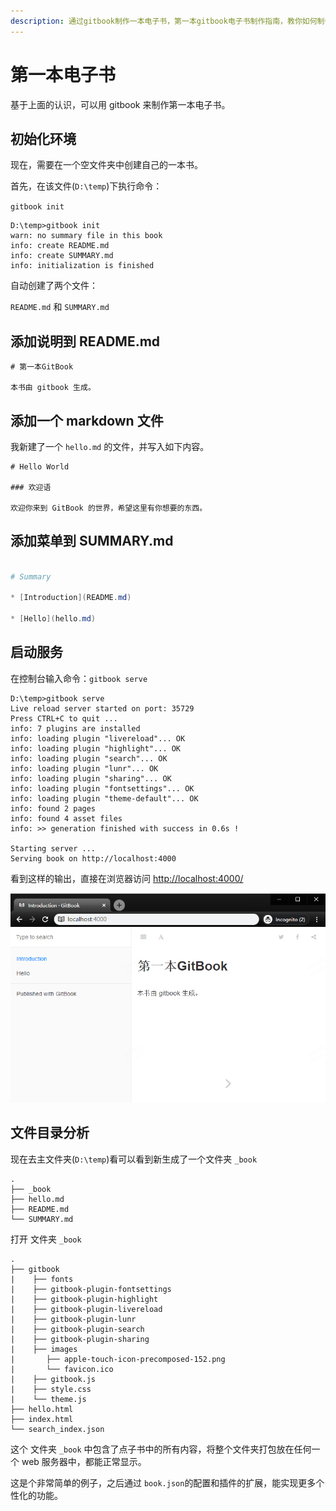 ```yaml
---
description: 通过gitbook制作一本电子书，第一本gitbook电子书制作指南，教你如何制作 gitbook入门
---
```

# 第一本电子书

基于上面的认识，可以用 gitbook 来制作第一本电子书。

## 初始化环境

现在，需要在一个空文件夹中创建自己的一本书。

首先，在该文件(`D:\temp`)下执行命令：

`gitbook init`

```x86asm
D:\temp>gitbook init
warn: no summary file in this book
info: create README.md
info: create SUMMARY.md
info: initialization is finished
```

自动创建了两个文件：

`README.md` 和 `SUMMARY.md`

## 添加说明到 README.md

```
# 第一本GitBook

本书由 gitbook 生成。
```

## 添加一个 markdown 文件

我新建了一个 `hello.md` 的文件，并写入如下内容。

```
# Hello World

### 欢迎语

欢迎你来到 GitBook 的世界，希望这里有你想要的东西。
```

## 添加菜单到 SUMMARY.md

```powershell

# Summary

* [Introduction](README.md)

* [Hello](hello.md)
```

## 启动服务

在控制台输入命令：`gitbook serve`

```x86asm
D:\temp>gitbook serve
Live reload server started on port: 35729
Press CTRL+C to quit ...
info: 7 plugins are installed
info: loading plugin "livereload"... OK
info: loading plugin "highlight"... OK
info: loading plugin "search"... OK
info: loading plugin "lunr"... OK
info: loading plugin "sharing"... OK
info: loading plugin "fontsettings"... OK
info: loading plugin "theme-default"... OK
info: found 2 pages
info: found 4 asset files
info: >> generation finished with success in 0.6s !

Starting server ...
Serving book on http://localhost:4000
```

看到这样的输出，直接在浏览器访问 [http://localhost:4000/](http://localhost:4000/)

![Hello](../images/hello.png)

## 文件目录分析

现在去主文件夹(`D:\temp`)看可以看到新生成了一个文件夹 `_book`

```:总体文件结构
.
├── _book
├── hello.md
├── README.md
└── SUMMARY.md
```

打开 文件夹 `_book`

```:内部文件结构
.
├── gitbook
|    ├── fonts
|    ├── gitbook-plugin-fontsettings
|    ├── gitbook-plugin-highlight
|    ├── gitbook-plugin-livereload
|    ├── gitbook-plugin-lunr
|    ├── gitbook-plugin-search
|    ├── gitbook-plugin-sharing
|    ├── images
|       ├── apple-touch-icon-precomposed-152.png
|       └── favicon.ico
|    ├── gitbook.js
|    ├── style.css
|    └── theme.js
├── hello.html
├── index.html
└── search_index.json
```

这个 文件夹 `_book` 中包含了点子书中的所有内容，将整个文件夹打包放在任何一个 web 服务器中，都能正常显示。

这是个非常简单的例子，之后通过 `book.json`的配置和插件的扩展，能实现更多个性化的功能。
